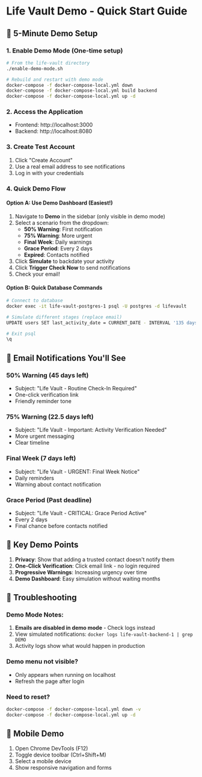 # Life Vault Demo - Quick Start Guide

## 🚀 5-Minute Demo Setup

### 1. Enable Demo Mode (One-time setup)
```bash
# From the life-vault directory
./enable-demo-mode.sh

# Rebuild and restart with demo mode
docker-compose -f docker-compose-local.yml down
docker-compose -f docker-compose-local.yml build backend
docker-compose -f docker-compose-local.yml up -d
```

### 2. Access the Application
- Frontend: http://localhost:3000
- Backend: http://localhost:8080

### 3. Create Test Account
1. Click "Create Account"
2. Use a real email address to see notifications
3. Log in with your credentials

### 4. Quick Demo Flow

#### Option A: Use Demo Dashboard (Easiest!)
1. Navigate to **Demo** in the sidebar (only visible in demo mode)
2. Select a scenario from the dropdown:
   - **50% Warning**: First notification
   - **75% Warning**: More urgent
   - **Final Week**: Daily warnings
   - **Grace Period**: Every 2 days
   - **Expired**: Contacts notified
3. Click **Simulate** to backdate your activity
4. Click **Trigger Check Now** to send notifications
5. Check your email!

#### Option B: Quick Database Commands
```bash
# Connect to database
docker exec -it life-vault-postgres-1 psql -U postgres -d lifevault

# Simulate different stages (replace email)
UPDATE users SET last_activity_date = CURRENT_DATE - INTERVAL '135 days' WHERE email = 'your@email.com';

# Exit psql
\q
```

## 📧 Email Notifications You'll See

### 50% Warning (45 days left)
- Subject: "Life Vault - Routine Check-In Required"
- One-click verification link
- Friendly reminder tone

### 75% Warning (22.5 days left)
- Subject: "Life Vault - Important: Activity Verification Needed"
- More urgent messaging
- Clear timeline

### Final Week (7 days left)
- Subject: "Life Vault - URGENT: Final Week Notice"
- Daily reminders
- Warning about contact notification

### Grace Period (Past deadline)
- Subject: "Life Vault - CRITICAL: Grace Period Active"
- Every 2 days
- Final chance before contacts notified

## 🎯 Key Demo Points

1. **Privacy**: Show that adding a trusted contact doesn't notify them
2. **One-Click Verification**: Click email link - no login required
3. **Progressive Warnings**: Increasing urgency over time
4. **Demo Dashboard**: Easy simulation without waiting months

## 🔧 Troubleshooting

### Demo Mode Notes:
1. **Emails are disabled in demo mode** - Check logs instead
2. View simulated notifications: `docker logs life-vault-backend-1 | grep DEMO`
3. Activity logs show what would happen in production

### Demo menu not visible?
- Only appears when running on localhost
- Refresh the page after login

### Need to reset?
```bash
docker-compose -f docker-compose-local.yml down -v
docker-compose -f docker-compose-local.yml up -d
```

## 📱 Mobile Demo
1. Open Chrome DevTools (F12)
2. Toggle device toolbar (Ctrl+Shift+M)
3. Select a mobile device
4. Show responsive navigation and forms